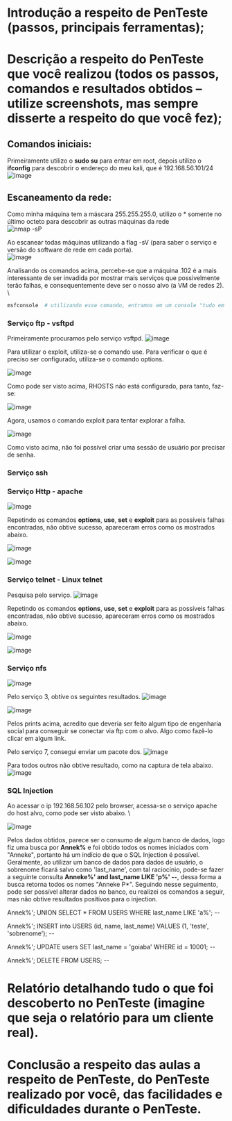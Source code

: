 # Introdução a respeito de PenTeste (passos, principais ferramentas);
# Descrição a respeito do PenTeste que você realizou (todos os passos, comandos e resultados obtidos – utilize screenshots, mas sempre disserte a respeito do que você fez);

## Comandos iniciais:
Primeiramente utilizo o **sudo su** para entrar em root, depois utilizo o **ifconfig** para descobrir o endereço do meu kali, que é 192.168.56.101/24 \
![image](https://user-images.githubusercontent.com/37521313/192106471-9d3aa2bb-bbb9-4e8b-96de-ae3f0df4c6ed.png)


## Escaneamento da rede: 
Como minha máquina tem a máscara 255.255.255.0, utilizo o * somente no último octeto para descobrir as outras máquinas da rede \
![nmap -sP](https://user-images.githubusercontent.com/37521313/192106413-931aedf7-b339-4d0b-98d5-4a819b41f87e.png)

Ao escanear todas máquinas utilizando a flag -sV (para saber o serviço e versão do software de rede em cada porta). \
![image](https://user-images.githubusercontent.com/37521313/192106651-f1fe4dae-6122-429d-a067-2286a6d8462b.png)

Analisando os comandos acima, percebe-se que a máquina .102 é a mais interessante de ser invadida por mostrar mais serviços que possivelmente terão falhas, e consequentemente deve ser o nosso alvo (a VM de redes 2). \

```bash
msfconsole  # utilizando esse comando, entramos em um console "tudo em um" que terá as ferramentas necessárias para tentar realizar a invasão
```

### Serviço ftp - vsftpd

Primeiramente procuramos pelo serviço vsftpd. 
![image](https://user-images.githubusercontent.com/37521313/192107103-a63f4002-67c3-462d-81ff-685b2b546eee.png)

Para utilizar o exploit, utiliza-se o comando use. Para verificar o que é preciso ser configurado, utiliza-se o comando options.

![image](https://user-images.githubusercontent.com/37521313/192110237-d8d797d0-6e04-4b7f-a3d3-fb0847f92920.png)

Como pode ser visto acima, RHOSTS não está configurado, para tanto, faz-se:

![image](https://user-images.githubusercontent.com/37521313/192110278-754ced39-bdf6-47bb-b0fd-f633897e361c.png)

Agora, usamos o comando exploit para tentar explorar a falha.

![image](https://user-images.githubusercontent.com/37521313/192110312-f96e70ba-0b61-474a-8432-fe67ae2dceb9.png)

Como visto acima, não foi possível criar uma sessão de usuário por precisar de senha.

### Serviço ssh

### Serviço Http - apache

![image](https://user-images.githubusercontent.com/37521313/192107483-38903787-ee89-4ad6-bf4e-f5d233447792.png)

Repetindo os comandos **options**, **use**, **set** e **exploit** para as possíveis falhas encontradas, não obtive sucesso, apareceram erros como os mostrados abaixo.

![image](https://user-images.githubusercontent.com/37521313/192107645-e502eb56-b0e8-4fc7-b019-17525dbfb94e.png)

![image](https://user-images.githubusercontent.com/37521313/192110841-ce3d3df1-c23f-4780-9344-60aafda2a8b6.png)


### Serviço telnet - Linux telnet

Pesquisa pelo serviço.
![image](https://user-images.githubusercontent.com/37521313/192111052-abad50a5-4647-46c1-8fa9-065e35b0a3f2.png)

Repetindo os comandos **options**, **use**, **set** e **exploit** para as possíveis falhas encontradas, não obtive sucesso, apareceram erros como os mostrados abaixo.

![image](https://user-images.githubusercontent.com/37521313/192111376-2878bfac-ce38-4d22-9574-0d7f7a87a5a1.png)

![image](https://user-images.githubusercontent.com/37521313/192111447-c3f0ece5-56a2-401a-87c3-f0e560e2da9e.png)


### Serviço nfs

![image](https://user-images.githubusercontent.com/37521313/192112338-f617f425-e29b-4265-809e-bb83fcc39868.png)

Pelo serviço 3, obtive os seguintes resultados.
![image](https://user-images.githubusercontent.com/37521313/192109101-eb54e9d4-5a9a-43f6-947e-a54b92067a0a.png)

![image](https://user-images.githubusercontent.com/37521313/192109087-849cdc2d-4302-4284-b67c-06203e1b52e5.png)

Pelos prints acima, acredito que deveria ser feito algum tipo de engenharia social para conseguir se conectar via  ftp com o alvo. Algo como fazê-lo clicar em algum link.

Pelo serviço 7, consegui enviar um pacote dos. 
![image](https://user-images.githubusercontent.com/37521313/192111542-9381dadf-89ee-47c1-bfcf-5e676b2ad69c.png)

Para todos outros não obtive resultado, como na captura de tela abaixo.\
![image](https://user-images.githubusercontent.com/37521313/192111605-a4ea14c6-73ab-4d72-ae70-7d8131d035a3.png)



### SQL Injection
Ao acessar o ip 192.168.56.102 pelo browser, acessa-se o serviço apache do host alvo, como pode ser visto abaixo. \

![image](https://user-images.githubusercontent.com/37521313/192114194-9b31a5c2-8813-4807-8800-a058e3800e1f.png)

Pelos dados obtidos, parece ser o consumo de algum banco de dados, logo fiz uma busca por **Annek%** e foi obtido todos os nomes iniciados com "Anneke", portanto há um indício de que o SQL Injection é possível. Geralmente, ao utilizar um banco de dados para dados de usuário, o sobrenome ficará salvo como 'last_name', com tal raciocínio, pode-se fazer a seguinte consulta **Anneke%' and last_name LIKE 'p%' --**, dessa forma a busca retorna todos os nomes "Anneke P*". Seguindo nesse seguimento, pode ser possível alterar dados no banco, eu realizei os comandos a seguir, mas não obtive resultados positivos para o injection.

Annek%'; UNION SELECT * FROM USERS WHERE last_name LIKE 'a%';  -- 

Annek%'; INSERT into USERS (id, name, last_name) VALUES (1, 'teste', 'sobrenome'); -- 

Annek%'; UPDATE users SET last_name = 'goiaba' WHERE id = 10001; -- 

Annek%'; DELETE FROM USERS; -- 



# Relatório detalhando tudo o que foi descoberto no PenTeste (imagine que seja o relatório para um cliente real).
# Conclusão a respeito das aulas a respeito de PenTeste, do PenTeste realizado por você, das facilidades e dificuldades durante o PenTeste.
